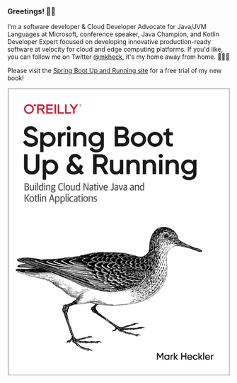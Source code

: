 ### Greetings! 🖖😐

<!--
**mkheck/mkheck** is a ✨ _special_ ✨ repository because its `README.md` (this file) appears on your GitHub profile.

Here are some ideas to get you started:

- 🔭 I’m currently working on ...
- 🌱 I’m currently learning ...
- 👯 I’m looking to collaborate on ...
- 🤔 I’m looking for help with ...
- 💬 Ask me about ...
- 📫 How to reach me: ...
- 😄 Pronouns: ...
- ⚡ Fun fact: ...
-->

I'm a software developer & Cloud Developer Advocate for Java/JVM Languages at Microsoft, conference speaker, Java Champion, and Kotlin Developer Expert focused on developing innovative production-ready software at velocity for cloud and edge computing platforms. If you'd like, you can follow me on Twitter [@mkheck](https://twitter.com/mkheck), it's my home away from home. 🧑🏻‍💻

Please visit the [Spring Boot Up and Running site](https://bitly.com/springbootbook) for a free trial of my new book!

![Spring Boot Up and Running!](https://github.com/mkheck/mkheck/blob/master/COVER_B%26W_SBUR.png)
